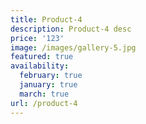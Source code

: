 ```yaml
---
title: Product-4
description: Product-4 desc
price: '123'
image: /images/gallery-5.jpg
featured: true
availability:
  february: true
  january: true
  march: true
url: /product-4
---
```


